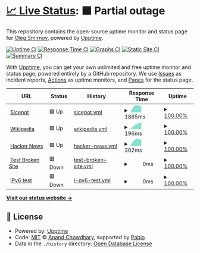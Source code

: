 # [📈 Live Status](https://https://rsipmonitoring.github.io/Rsipmonitoring/): <!--live status--> **🟧 Partial outage**

This repository contains the open-source uptime monitor and status page for [Oleg Smirnov](http://nord.org.ua), powered by [Upptime](https://github.com/upptime/upptime).

[![Uptime CI](https://github.com/Master/Rsipmonitoring/workflows/Uptime%20CI/badge.svg)](https://github.com/Master/Rsipmonitoring/actions?query=workflow%3A%22Uptime+CI%22)
[![Response Time CI](https://github.com/Master/Rsipmonitoring/workflows/Response%20Time%20CI/badge.svg)](https://github.com/Master/Rsipmonitoring/actions?query=workflow%3A%22Response+Time+CI%22)
[![Graphs CI](https://github.com/Master/Rsipmonitoring/workflows/Graphs%20CI/badge.svg)](https://github.com/Master/Rsipmonitoring/actions?query=workflow%3A%22Graphs+CI%22)
[![Static Site CI](https://github.com/Master/Rsipmonitoring/workflows/Static%20Site%20CI/badge.svg)](https://github.com/Master/Rsipmonitoring/actions?query=workflow%3A%22Static+Site+CI%22)
[![Summary CI](https://github.com/Master/Rsipmonitoring/workflows/Summary%20CI/badge.svg)](https://github.com/Master/Rsipmonitoring/actions?query=workflow%3A%22Summary+CI%22)

With [Upptime](https://upptime.js.org), you can get your own unlimited and free uptime monitor and status page, powered entirely by a GitHub repository. We use [Issues](https://github.com/Master/Rsipmonitoring/issues) as incident reports, [Actions](https://github.com/Master/Rsipmonitoring/actions) as uptime monitors, and [Pages](https://https://rsipmonitoring.github.io/Rsipmonitoring/) for the status page.

<!--start: status pages-->
<!-- This summary is generated by Upptime (https://github.com/upptime/upptime) -->
<!-- Do not edit this manually, your changes will be overwritten -->
<!-- prettier-ignore -->
| URL | Status | History | Response Time | Uptime |
| --- | ------ | ------- | ------------- | ------ |
| <img alt="" src="https://icons.duckduckgo.com/ip3/sicepot.rsipurwokerto.co.id.ico" height="13"> [Sicepot](http://sicepot.rsipurwokerto.co.id/) | 🟩 Up | [sicepot.yml](https://github.com/rsipmonitoring/Rsipmonitoring/commits/HEAD/history/sicepot.yml) | <details><summary><img alt="Response time graph" src="./graphs/sicepot/response-time-week.png" height="20"> 1865ms</summary><br><a href="https://https://rsipmonitoring.github.io/Rsipmonitoring//history/sicepot"><img alt="Response time 1865" src="https://img.shields.io/endpoint?url=https%3A%2F%2Fraw.githubusercontent.com%2Frsipmonitoring%2FRsipmonitoring%2FHEAD%2Fapi%2Fsicepot%2Fresponse-time.json"></a><br><a href="https://https://rsipmonitoring.github.io/Rsipmonitoring//history/sicepot"><img alt="24-hour response time 2031" src="https://img.shields.io/endpoint?url=https%3A%2F%2Fraw.githubusercontent.com%2Frsipmonitoring%2FRsipmonitoring%2FHEAD%2Fapi%2Fsicepot%2Fresponse-time-day.json"></a><br><a href="https://https://rsipmonitoring.github.io/Rsipmonitoring//history/sicepot"><img alt="7-day response time 1865" src="https://img.shields.io/endpoint?url=https%3A%2F%2Fraw.githubusercontent.com%2Frsipmonitoring%2FRsipmonitoring%2FHEAD%2Fapi%2Fsicepot%2Fresponse-time-week.json"></a><br><a href="https://https://rsipmonitoring.github.io/Rsipmonitoring//history/sicepot"><img alt="30-day response time 1865" src="https://img.shields.io/endpoint?url=https%3A%2F%2Fraw.githubusercontent.com%2Frsipmonitoring%2FRsipmonitoring%2FHEAD%2Fapi%2Fsicepot%2Fresponse-time-month.json"></a><br><a href="https://https://rsipmonitoring.github.io/Rsipmonitoring//history/sicepot"><img alt="1-year response time 1865" src="https://img.shields.io/endpoint?url=https%3A%2F%2Fraw.githubusercontent.com%2Frsipmonitoring%2FRsipmonitoring%2FHEAD%2Fapi%2Fsicepot%2Fresponse-time-year.json"></a></details> | <details><summary><a href="https://https://rsipmonitoring.github.io/Rsipmonitoring//history/sicepot">100.00%</a></summary><a href="https://https://rsipmonitoring.github.io/Rsipmonitoring//history/sicepot"><img alt="All-time uptime 100.00%" src="https://img.shields.io/endpoint?url=https%3A%2F%2Fraw.githubusercontent.com%2Frsipmonitoring%2FRsipmonitoring%2FHEAD%2Fapi%2Fsicepot%2Fuptime.json"></a><br><a href="https://https://rsipmonitoring.github.io/Rsipmonitoring//history/sicepot"><img alt="24-hour uptime 100.00%" src="https://img.shields.io/endpoint?url=https%3A%2F%2Fraw.githubusercontent.com%2Frsipmonitoring%2FRsipmonitoring%2FHEAD%2Fapi%2Fsicepot%2Fuptime-day.json"></a><br><a href="https://https://rsipmonitoring.github.io/Rsipmonitoring//history/sicepot"><img alt="7-day uptime 100.00%" src="https://img.shields.io/endpoint?url=https%3A%2F%2Fraw.githubusercontent.com%2Frsipmonitoring%2FRsipmonitoring%2FHEAD%2Fapi%2Fsicepot%2Fuptime-week.json"></a><br><a href="https://https://rsipmonitoring.github.io/Rsipmonitoring//history/sicepot"><img alt="30-day uptime 100.00%" src="https://img.shields.io/endpoint?url=https%3A%2F%2Fraw.githubusercontent.com%2Frsipmonitoring%2FRsipmonitoring%2FHEAD%2Fapi%2Fsicepot%2Fuptime-month.json"></a><br><a href="https://https://rsipmonitoring.github.io/Rsipmonitoring//history/sicepot"><img alt="1-year uptime 100.00%" src="https://img.shields.io/endpoint?url=https%3A%2F%2Fraw.githubusercontent.com%2Frsipmonitoring%2FRsipmonitoring%2FHEAD%2Fapi%2Fsicepot%2Fuptime-year.json"></a></details>
| <img alt="" src="https://icons.duckduckgo.com/ip3/en.wikipedia.org.ico" height="13"> [Wikipedia](https://en.wikipedia.org) | 🟩 Up | [wikipedia.yml](https://github.com/rsipmonitoring/Rsipmonitoring/commits/HEAD/history/wikipedia.yml) | <details><summary><img alt="Response time graph" src="./graphs/wikipedia/response-time-week.png" height="20"> 196ms</summary><br><a href="https://https://rsipmonitoring.github.io/Rsipmonitoring//history/wikipedia"><img alt="Response time 196" src="https://img.shields.io/endpoint?url=https%3A%2F%2Fraw.githubusercontent.com%2Frsipmonitoring%2FRsipmonitoring%2FHEAD%2Fapi%2Fwikipedia%2Fresponse-time.json"></a><br><a href="https://https://rsipmonitoring.github.io/Rsipmonitoring//history/wikipedia"><img alt="24-hour response time 185" src="https://img.shields.io/endpoint?url=https%3A%2F%2Fraw.githubusercontent.com%2Frsipmonitoring%2FRsipmonitoring%2FHEAD%2Fapi%2Fwikipedia%2Fresponse-time-day.json"></a><br><a href="https://https://rsipmonitoring.github.io/Rsipmonitoring//history/wikipedia"><img alt="7-day response time 196" src="https://img.shields.io/endpoint?url=https%3A%2F%2Fraw.githubusercontent.com%2Frsipmonitoring%2FRsipmonitoring%2FHEAD%2Fapi%2Fwikipedia%2Fresponse-time-week.json"></a><br><a href="https://https://rsipmonitoring.github.io/Rsipmonitoring//history/wikipedia"><img alt="30-day response time 196" src="https://img.shields.io/endpoint?url=https%3A%2F%2Fraw.githubusercontent.com%2Frsipmonitoring%2FRsipmonitoring%2FHEAD%2Fapi%2Fwikipedia%2Fresponse-time-month.json"></a><br><a href="https://https://rsipmonitoring.github.io/Rsipmonitoring//history/wikipedia"><img alt="1-year response time 196" src="https://img.shields.io/endpoint?url=https%3A%2F%2Fraw.githubusercontent.com%2Frsipmonitoring%2FRsipmonitoring%2FHEAD%2Fapi%2Fwikipedia%2Fresponse-time-year.json"></a></details> | <details><summary><a href="https://https://rsipmonitoring.github.io/Rsipmonitoring//history/wikipedia">100.00%</a></summary><a href="https://https://rsipmonitoring.github.io/Rsipmonitoring//history/wikipedia"><img alt="All-time uptime 100.00%" src="https://img.shields.io/endpoint?url=https%3A%2F%2Fraw.githubusercontent.com%2Frsipmonitoring%2FRsipmonitoring%2FHEAD%2Fapi%2Fwikipedia%2Fuptime.json"></a><br><a href="https://https://rsipmonitoring.github.io/Rsipmonitoring//history/wikipedia"><img alt="24-hour uptime 100.00%" src="https://img.shields.io/endpoint?url=https%3A%2F%2Fraw.githubusercontent.com%2Frsipmonitoring%2FRsipmonitoring%2FHEAD%2Fapi%2Fwikipedia%2Fuptime-day.json"></a><br><a href="https://https://rsipmonitoring.github.io/Rsipmonitoring//history/wikipedia"><img alt="7-day uptime 100.00%" src="https://img.shields.io/endpoint?url=https%3A%2F%2Fraw.githubusercontent.com%2Frsipmonitoring%2FRsipmonitoring%2FHEAD%2Fapi%2Fwikipedia%2Fuptime-week.json"></a><br><a href="https://https://rsipmonitoring.github.io/Rsipmonitoring//history/wikipedia"><img alt="30-day uptime 100.00%" src="https://img.shields.io/endpoint?url=https%3A%2F%2Fraw.githubusercontent.com%2Frsipmonitoring%2FRsipmonitoring%2FHEAD%2Fapi%2Fwikipedia%2Fuptime-month.json"></a><br><a href="https://https://rsipmonitoring.github.io/Rsipmonitoring//history/wikipedia"><img alt="1-year uptime 100.00%" src="https://img.shields.io/endpoint?url=https%3A%2F%2Fraw.githubusercontent.com%2Frsipmonitoring%2FRsipmonitoring%2FHEAD%2Fapi%2Fwikipedia%2Fuptime-year.json"></a></details>
| <img alt="" src="https://icons.duckduckgo.com/ip3/news.ycombinator.com.ico" height="13"> [Hacker News](https://news.ycombinator.com) | 🟩 Up | [hacker-news.yml](https://github.com/rsipmonitoring/Rsipmonitoring/commits/HEAD/history/hacker-news.yml) | <details><summary><img alt="Response time graph" src="./graphs/hacker-news/response-time-week.png" height="20"> 302ms</summary><br><a href="https://https://rsipmonitoring.github.io/Rsipmonitoring//history/hacker-news"><img alt="Response time 302" src="https://img.shields.io/endpoint?url=https%3A%2F%2Fraw.githubusercontent.com%2Frsipmonitoring%2FRsipmonitoring%2FHEAD%2Fapi%2Fhacker-news%2Fresponse-time.json"></a><br><a href="https://https://rsipmonitoring.github.io/Rsipmonitoring//history/hacker-news"><img alt="24-hour response time 337" src="https://img.shields.io/endpoint?url=https%3A%2F%2Fraw.githubusercontent.com%2Frsipmonitoring%2FRsipmonitoring%2FHEAD%2Fapi%2Fhacker-news%2Fresponse-time-day.json"></a><br><a href="https://https://rsipmonitoring.github.io/Rsipmonitoring//history/hacker-news"><img alt="7-day response time 302" src="https://img.shields.io/endpoint?url=https%3A%2F%2Fraw.githubusercontent.com%2Frsipmonitoring%2FRsipmonitoring%2FHEAD%2Fapi%2Fhacker-news%2Fresponse-time-week.json"></a><br><a href="https://https://rsipmonitoring.github.io/Rsipmonitoring//history/hacker-news"><img alt="30-day response time 302" src="https://img.shields.io/endpoint?url=https%3A%2F%2Fraw.githubusercontent.com%2Frsipmonitoring%2FRsipmonitoring%2FHEAD%2Fapi%2Fhacker-news%2Fresponse-time-month.json"></a><br><a href="https://https://rsipmonitoring.github.io/Rsipmonitoring//history/hacker-news"><img alt="1-year response time 302" src="https://img.shields.io/endpoint?url=https%3A%2F%2Fraw.githubusercontent.com%2Frsipmonitoring%2FRsipmonitoring%2FHEAD%2Fapi%2Fhacker-news%2Fresponse-time-year.json"></a></details> | <details><summary><a href="https://https://rsipmonitoring.github.io/Rsipmonitoring//history/hacker-news">100.00%</a></summary><a href="https://https://rsipmonitoring.github.io/Rsipmonitoring//history/hacker-news"><img alt="All-time uptime 100.00%" src="https://img.shields.io/endpoint?url=https%3A%2F%2Fraw.githubusercontent.com%2Frsipmonitoring%2FRsipmonitoring%2FHEAD%2Fapi%2Fhacker-news%2Fuptime.json"></a><br><a href="https://https://rsipmonitoring.github.io/Rsipmonitoring//history/hacker-news"><img alt="24-hour uptime 100.00%" src="https://img.shields.io/endpoint?url=https%3A%2F%2Fraw.githubusercontent.com%2Frsipmonitoring%2FRsipmonitoring%2FHEAD%2Fapi%2Fhacker-news%2Fuptime-day.json"></a><br><a href="https://https://rsipmonitoring.github.io/Rsipmonitoring//history/hacker-news"><img alt="7-day uptime 100.00%" src="https://img.shields.io/endpoint?url=https%3A%2F%2Fraw.githubusercontent.com%2Frsipmonitoring%2FRsipmonitoring%2FHEAD%2Fapi%2Fhacker-news%2Fuptime-week.json"></a><br><a href="https://https://rsipmonitoring.github.io/Rsipmonitoring//history/hacker-news"><img alt="30-day uptime 100.00%" src="https://img.shields.io/endpoint?url=https%3A%2F%2Fraw.githubusercontent.com%2Frsipmonitoring%2FRsipmonitoring%2FHEAD%2Fapi%2Fhacker-news%2Fuptime-month.json"></a><br><a href="https://https://rsipmonitoring.github.io/Rsipmonitoring//history/hacker-news"><img alt="1-year uptime 100.00%" src="https://img.shields.io/endpoint?url=https%3A%2F%2Fraw.githubusercontent.com%2Frsipmonitoring%2FRsipmonitoring%2FHEAD%2Fapi%2Fhacker-news%2Fuptime-year.json"></a></details>
| <img alt="" src="https://icons.duckduckgo.com/ip3/thissitedoesnotexist.koj.co.ico" height="13"> [Test Broken Site](https://thissitedoesnotexist.koj.co) | 🟥 Down | [test-broken-site.yml](https://github.com/rsipmonitoring/Rsipmonitoring/commits/HEAD/history/test-broken-site.yml) | <details><summary><img alt="Response time graph" src="./graphs/test-broken-site/response-time-week.png" height="20"> 0ms</summary><br><a href="https://https://rsipmonitoring.github.io/Rsipmonitoring//history/test-broken-site"><img alt="Response time 0" src="https://img.shields.io/endpoint?url=https%3A%2F%2Fraw.githubusercontent.com%2Frsipmonitoring%2FRsipmonitoring%2FHEAD%2Fapi%2Ftest-broken-site%2Fresponse-time.json"></a><br><a href="https://https://rsipmonitoring.github.io/Rsipmonitoring//history/test-broken-site"><img alt="24-hour response time 0" src="https://img.shields.io/endpoint?url=https%3A%2F%2Fraw.githubusercontent.com%2Frsipmonitoring%2FRsipmonitoring%2FHEAD%2Fapi%2Ftest-broken-site%2Fresponse-time-day.json"></a><br><a href="https://https://rsipmonitoring.github.io/Rsipmonitoring//history/test-broken-site"><img alt="7-day response time 0" src="https://img.shields.io/endpoint?url=https%3A%2F%2Fraw.githubusercontent.com%2Frsipmonitoring%2FRsipmonitoring%2FHEAD%2Fapi%2Ftest-broken-site%2Fresponse-time-week.json"></a><br><a href="https://https://rsipmonitoring.github.io/Rsipmonitoring//history/test-broken-site"><img alt="30-day response time 0" src="https://img.shields.io/endpoint?url=https%3A%2F%2Fraw.githubusercontent.com%2Frsipmonitoring%2FRsipmonitoring%2FHEAD%2Fapi%2Ftest-broken-site%2Fresponse-time-month.json"></a><br><a href="https://https://rsipmonitoring.github.io/Rsipmonitoring//history/test-broken-site"><img alt="1-year response time 0" src="https://img.shields.io/endpoint?url=https%3A%2F%2Fraw.githubusercontent.com%2Frsipmonitoring%2FRsipmonitoring%2FHEAD%2Fapi%2Ftest-broken-site%2Fresponse-time-year.json"></a></details> | <details><summary><a href="https://https://rsipmonitoring.github.io/Rsipmonitoring//history/test-broken-site">100.00%</a></summary><a href="https://https://rsipmonitoring.github.io/Rsipmonitoring//history/test-broken-site"><img alt="All-time uptime 100.00%" src="https://img.shields.io/endpoint?url=https%3A%2F%2Fraw.githubusercontent.com%2Frsipmonitoring%2FRsipmonitoring%2FHEAD%2Fapi%2Ftest-broken-site%2Fuptime.json"></a><br><a href="https://https://rsipmonitoring.github.io/Rsipmonitoring//history/test-broken-site"><img alt="24-hour uptime 100.00%" src="https://img.shields.io/endpoint?url=https%3A%2F%2Fraw.githubusercontent.com%2Frsipmonitoring%2FRsipmonitoring%2FHEAD%2Fapi%2Ftest-broken-site%2Fuptime-day.json"></a><br><a href="https://https://rsipmonitoring.github.io/Rsipmonitoring//history/test-broken-site"><img alt="7-day uptime 100.00%" src="https://img.shields.io/endpoint?url=https%3A%2F%2Fraw.githubusercontent.com%2Frsipmonitoring%2FRsipmonitoring%2FHEAD%2Fapi%2Ftest-broken-site%2Fuptime-week.json"></a><br><a href="https://https://rsipmonitoring.github.io/Rsipmonitoring//history/test-broken-site"><img alt="30-day uptime 100.00%" src="https://img.shields.io/endpoint?url=https%3A%2F%2Fraw.githubusercontent.com%2Frsipmonitoring%2FRsipmonitoring%2FHEAD%2Fapi%2Ftest-broken-site%2Fuptime-month.json"></a><br><a href="https://https://rsipmonitoring.github.io/Rsipmonitoring//history/test-broken-site"><img alt="1-year uptime 100.00%" src="https://img.shields.io/endpoint?url=https%3A%2F%2Fraw.githubusercontent.com%2Frsipmonitoring%2FRsipmonitoring%2FHEAD%2Fapi%2Ftest-broken-site%2Fuptime-year.json"></a></details>
| <img alt="" src="https://icons.duckduckgo.com/ip3/null.ico" height="13"> [IPv6 test](forwardemail.net) | 🟥 Down | [i-pv6-test.yml](https://github.com/rsipmonitoring/Rsipmonitoring/commits/HEAD/history/i-pv6-test.yml) | <details><summary><img alt="Response time graph" src="./graphs/i-pv6-test/response-time-week.png" height="20"> 0ms</summary><br><a href="https://https://rsipmonitoring.github.io/Rsipmonitoring//history/i-pv6-test"><img alt="Response time 0" src="https://img.shields.io/endpoint?url=https%3A%2F%2Fraw.githubusercontent.com%2Frsipmonitoring%2FRsipmonitoring%2FHEAD%2Fapi%2Fi-pv6-test%2Fresponse-time.json"></a><br><a href="https://https://rsipmonitoring.github.io/Rsipmonitoring//history/i-pv6-test"><img alt="24-hour response time 0" src="https://img.shields.io/endpoint?url=https%3A%2F%2Fraw.githubusercontent.com%2Frsipmonitoring%2FRsipmonitoring%2FHEAD%2Fapi%2Fi-pv6-test%2Fresponse-time-day.json"></a><br><a href="https://https://rsipmonitoring.github.io/Rsipmonitoring//history/i-pv6-test"><img alt="7-day response time 0" src="https://img.shields.io/endpoint?url=https%3A%2F%2Fraw.githubusercontent.com%2Frsipmonitoring%2FRsipmonitoring%2FHEAD%2Fapi%2Fi-pv6-test%2Fresponse-time-week.json"></a><br><a href="https://https://rsipmonitoring.github.io/Rsipmonitoring//history/i-pv6-test"><img alt="30-day response time 0" src="https://img.shields.io/endpoint?url=https%3A%2F%2Fraw.githubusercontent.com%2Frsipmonitoring%2FRsipmonitoring%2FHEAD%2Fapi%2Fi-pv6-test%2Fresponse-time-month.json"></a><br><a href="https://https://rsipmonitoring.github.io/Rsipmonitoring//history/i-pv6-test"><img alt="1-year response time 0" src="https://img.shields.io/endpoint?url=https%3A%2F%2Fraw.githubusercontent.com%2Frsipmonitoring%2FRsipmonitoring%2FHEAD%2Fapi%2Fi-pv6-test%2Fresponse-time-year.json"></a></details> | <details><summary><a href="https://https://rsipmonitoring.github.io/Rsipmonitoring//history/i-pv6-test">100.00%</a></summary><a href="https://https://rsipmonitoring.github.io/Rsipmonitoring//history/i-pv6-test"><img alt="All-time uptime 100.00%" src="https://img.shields.io/endpoint?url=https%3A%2F%2Fraw.githubusercontent.com%2Frsipmonitoring%2FRsipmonitoring%2FHEAD%2Fapi%2Fi-pv6-test%2Fuptime.json"></a><br><a href="https://https://rsipmonitoring.github.io/Rsipmonitoring//history/i-pv6-test"><img alt="24-hour uptime 100.00%" src="https://img.shields.io/endpoint?url=https%3A%2F%2Fraw.githubusercontent.com%2Frsipmonitoring%2FRsipmonitoring%2FHEAD%2Fapi%2Fi-pv6-test%2Fuptime-day.json"></a><br><a href="https://https://rsipmonitoring.github.io/Rsipmonitoring//history/i-pv6-test"><img alt="7-day uptime 100.00%" src="https://img.shields.io/endpoint?url=https%3A%2F%2Fraw.githubusercontent.com%2Frsipmonitoring%2FRsipmonitoring%2FHEAD%2Fapi%2Fi-pv6-test%2Fuptime-week.json"></a><br><a href="https://https://rsipmonitoring.github.io/Rsipmonitoring//history/i-pv6-test"><img alt="30-day uptime 100.00%" src="https://img.shields.io/endpoint?url=https%3A%2F%2Fraw.githubusercontent.com%2Frsipmonitoring%2FRsipmonitoring%2FHEAD%2Fapi%2Fi-pv6-test%2Fuptime-month.json"></a><br><a href="https://https://rsipmonitoring.github.io/Rsipmonitoring//history/i-pv6-test"><img alt="1-year uptime 100.00%" src="https://img.shields.io/endpoint?url=https%3A%2F%2Fraw.githubusercontent.com%2Frsipmonitoring%2FRsipmonitoring%2FHEAD%2Fapi%2Fi-pv6-test%2Fuptime-year.json"></a></details>

<!--end: status pages-->

[**Visit our status website →**](https://https://rsipmonitoring.github.io/Rsipmonitoring/)

## 📄 License

- Powered by: [Upptime](https://github.com/upptime/upptime)
- Code: [MIT](./LICENSE) © [Anand Chowdhary](https://anandchowdhary.com), supported by [Pabio](https://pabio.com)
- Data in the `./history` directory: [Open Database License](https://opendatacommons.org/licenses/odbl/1-0/)
